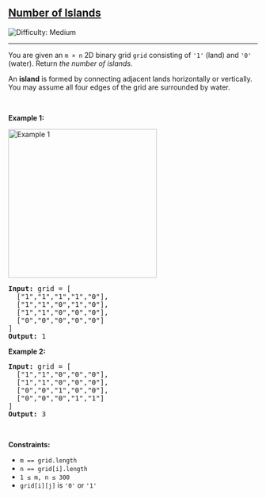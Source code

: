 <h2><a href="https://leetcode.com/problems/number-of-islands/">Number of Islands</a></h2>
<img src="https://img.shields.io/badge/Difficulty-Medium-orange" alt="Difficulty: Medium" />
<hr>

<p>You are given an <code>m × n</code> 2D binary grid <code>grid</code> consisting of <code>'1'</code> (land) and <code>'0'</code> (water). Return <em>the number of islands</em>.</p>

<p>An <strong>island</strong> is formed by connecting adjacent lands horizontally or vertically. You may assume all four edges of the grid are surrounded by water.</p>

<p>&nbsp;</p>

<p><strong class="example">Example 1:</strong></p>
<img alt="Example 1" src="https://myinterview.guru/leetcode-200-number-of-islands-63b59ffa547f?gi=98abc508dffa" style="width:300px; height:auto;" />
<pre>
<strong>Input:</strong> grid = [
  ["1","1","1","1","0"],
  ["1","1","0","1","0"],
  ["1","1","0","0","0"],
  ["0","0","0","0","0"]
]
<strong>Output:</strong> 1
</pre>

<p><strong class="example">Example 2:</strong></p>
<pre>
<strong>Input:</strong> grid = [
  ["1","1","0","0","0"],
  ["1","1","0","0","0"],
  ["0","0","1","0","0"],
  ["0","0","0","1","1"]
]
<strong>Output:</strong> 3
</pre>

<p>&nbsp;</p>

<p><strong>Constraints:</strong></p>
<ul>
  <li><code>m == grid.length</code></li>
  <li><code>n == grid[i].length</code></li>
  <li><code>1 ≤ m, n ≤ 300</code></li>
  <li><code>grid[i][j]</code> is <code>'0'</code> or <code>'1'</code></li>
</ul>
